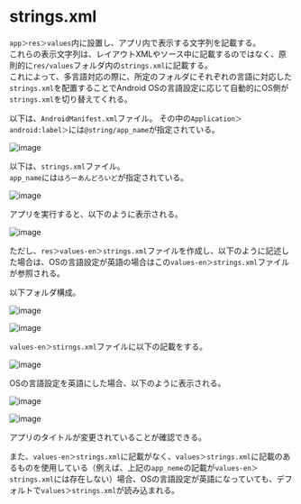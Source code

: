 # strings.xml

`app＞res＞values`内に設置し、アプリ内で表示する文字列を記載する。  
これらの表示文字列は、レイアウトXMLやソース中に記載するのではなく、原則的に`res/values`フォルダ内の`strings.xml`に記載する。  
これによって、多言語対応の際に、所定のフォルダにそれぞれの言語に対応した`strings.xml`を配置することでAndroid OSの言語設定に応じて自動的にOS側が`strings.xml`を切り替えてくれる。

以下は、`AndroidManifest.xml`ファイル。
その中の`Application＞android:label＞`には`@string/app_name`が指定されている。

![image](https://user-images.githubusercontent.com/85177462/147398687-750c7866-8224-4030-921d-cbdb5ebf2c39.png)

以下は、`strings.xml`ファイル。  
`app_name`には`はろーあんどろいど`が指定されている。  

![image](https://user-images.githubusercontent.com/85177462/147398724-e9f1c68f-fbbc-4210-b94e-c70336e79526.png)

アプリを実行すると、以下のように表示される。

![image](https://user-images.githubusercontent.com/85177462/147398740-a2354b85-d066-4495-99e1-96affcb79c25.png)

ただし、`res＞values-en＞strings.xml`ファイルを作成し、以下のように記述した場合は、OSの言語設定が英語の場合はこの`values-en＞strings.xml`ファイルが参照される。

以下フォルダ構成。

![image](https://user-images.githubusercontent.com/85177462/147398782-6b8bff15-36b9-47cd-b4be-6bddc62b4e79.png)

![image](https://user-images.githubusercontent.com/85177462/147398796-b3493a60-80d1-49ad-abfc-a5afe7b8206e.png)

`values-en＞stirngs.xml`ファイルに以下の記載をする。

![image](https://user-images.githubusercontent.com/85177462/147398804-eaf1b541-13f0-4f0b-aca4-684a58a0da71.png)

OSの言語設定を英語にした場合、以下のように表示される。

![image](https://user-images.githubusercontent.com/85177462/147398836-dddc5ccd-e593-42ad-9234-36c5fed464d2.png)

![image](https://user-images.githubusercontent.com/85177462/147398841-54b1237b-868e-4e44-be69-d792a06bc808.png)

アプリのタイトルが変更されていることが確認できる。

また、`values-en＞strings.xml`に記載がなく、`values＞strings.xml`に記載のあるものを使用している（例えば、上記の`app_neme`の記載が`values-en＞strings.xml`には存在しない）場合、OSの言語設定が英語になっていても、デフォルトで`values＞strings.xml`が読み込まれる。